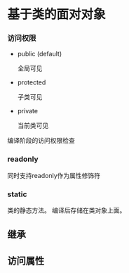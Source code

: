 # 基于类的面对对象

### 访问权限
- public (default)

  全局可见
  
- protected

  子类可见
  
- private

  当前类可见
  
编译阶段的访问权限检查

### readonly
同时支持readonly作为属性修饰符

### static
类的静态方法。
编译后存储在类对象上面。


## 继承

## 访问属性
